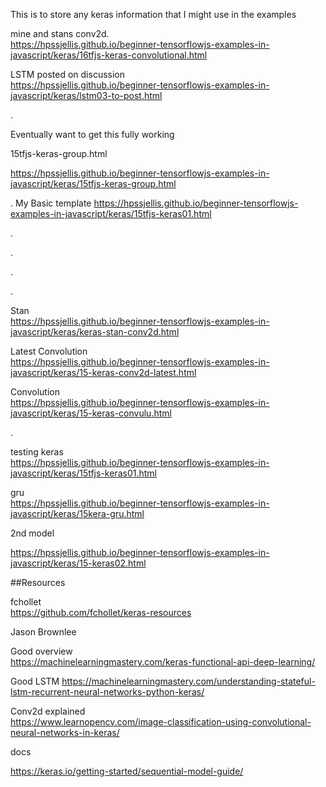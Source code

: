 This is to store any keras information that I might use in the examples


mine and stans conv2d.   
https://hpssjellis.github.io/beginner-tensorflowjs-examples-in-javascript/keras/16tfjs-keras-convolutional.html




LSTM posted on discussion  
https://hpssjellis.github.io/beginner-tensorflowjs-examples-in-javascript/keras/lstm03-to-post.html


.



Eventually want to get this fully working

15tfjs-keras-group.html  

https://hpssjellis.github.io/beginner-tensorflowjs-examples-in-javascript/keras/15tfjs-keras-group.html 



.
My Basic template
https://hpssjellis.github.io/beginner-tensorflowjs-examples-in-javascript/keras/15tfjs-keras01.html








.






.









.









.

































Stan  
https://hpssjellis.github.io/beginner-tensorflowjs-examples-in-javascript/keras/keras-stan-conv2d.html

Latest Convolution  
https://hpssjellis.github.io/beginner-tensorflowjs-examples-in-javascript/keras/15-keras-conv2d-latest.html


Convolution   
https://hpssjellis.github.io/beginner-tensorflowjs-examples-in-javascript/keras/15-keras-convulu.html




.






testing keras  
https://hpssjellis.github.io/beginner-tensorflowjs-examples-in-javascript/keras/15tfjs-keras01.html






gru  
https://hpssjellis.github.io/beginner-tensorflowjs-examples-in-javascript/keras/15kera-gru.html


2nd model  

https://hpssjellis.github.io/beginner-tensorflowjs-examples-in-javascript/keras/15-keras02.html







##Resources



fchollet   
https://github.com/fchollet/keras-resources

Jason Brownlee  

Good overview  
https://machinelearningmastery.com/keras-functional-api-deep-learning/

Good LSTM
https://machinelearningmastery.com/understanding-stateful-lstm-recurrent-neural-networks-python-keras/

Conv2d explained  
https://www.learnopencv.com/image-classification-using-convolutional-neural-networks-in-keras/

docs

https://keras.io/getting-started/sequential-model-guide/




